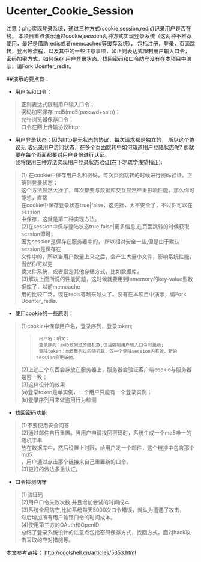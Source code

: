 # Ucenter_Cookie_Session
注意：php实现登录系统，通过三种方式(cookie,session,redis)记录用户是否在线。 
本项目重点演示通过cookie,session两种方式实现登录系统（这两种不推荐使用，最好是借助redis或者memcached等缓存系统）， 
包括注册，登录，页面跳转，登出等流程，以及其中的一些注意事项，如正则表达式限制用户输入口令， 密码加密方式，如何保存
用户登录状态。找回密码和口令防守没有在本项目中演示，请Fork Ucenter_redis。 

##演示的要点有： 

* 用户名和口令： 		
>正则表达式限制用户输入口令； 		
>密码加密保存 md5(md5(passwd+salt))；		 
>允许浏览器保存口令； 		
>口令在网上传输协议http;		 
* 用户登录状态：因为http是无状态的协议，每次请求都是独立的， 所以这个协议无 法记录用户访问状态，在多个页面跳转中如何知道用户登陆状态呢? 那就要在每个页面都要对用户身份进行认证。		
我将使用三种方法实现用户登录状态验证(在下才疏学浅望指正): 		
>	(1) 在cookie中保存用户名和密码，每次页面跳转的时候进行密码验证，正确则登录状态； 		
>	这个方法显然太挫了，每次都要与数据库交互显然严重影响性能，那么你可能想，直接 		
>	在cookie中保存登录状态true|false，这更挫，太不安全了，不过你可以在session 		
>	中保存，这就是第二种实现方法。 		
>	(2)在session中保存登陆状态true|false|更多信息,在页面跳转的时候获取session即可， 		
>	因为session是保存在服务器中的， 所以相对安全一些,但是由于默认session是保存在 		
>	文件中的，所以当用户数量上来之后，会产生大量小文件，影响系统性能，当然你可以更 		
>	换文件系统，或者指定其他存储方式，比如数据库。 		
>	(3)解决上面所说的性能问题，这时候就要用到Inmemory的key-value型数据库了，以前memcache 		
>	用的比较广泛，现在redis等越来越火了。没有在本项目中演示，请Fork Ucenter_redis. 		
* 使用cookie的一些原则： 		
>	(1)cookie中保存用户名，登录序列，登录token; 		
>>		用户名：明文； 		
>>		登录序列：md5散列过的随机数,仅当强制用户输入口令时更新; 		
>>		登陆token：md5散列过的随机数，仅一个登陆session内有效，新的session会更新他。 		
>	(2)上述三个东西会存放在服务器上，服务器会验证客户端cookie与服务器是否一致； 		
>	(3)这样设计的效果 		
>	(a)登录token是单实例，一个用户只能有一个登录实例； 		
>	(b)登录序列用来做盗用行为检测 		
* 找回密码功能 		
>	(1)不要使用安全问答		 
>	(2)通过邮件自行重置。当用户申请找回密码时，系统生成一个md5唯一的随机字串 		
>	放在数据库中，然后设置上时限，给用户发一个邮件，这个链接中包含那个md5 		
>	，用户通过点击那个链接来自己重置新的口令。 		
>	(3)更好的做法多重认证。 		
* 口令探测防守 		
>	(1)验证码 		
>	(2)用户口令失败次数,并且增加尝试的时间成本 		
>	(3)系统全局防守,比如系统每天5000次口令错误，就认为遭遇了攻击， 		
>	然后增加所有用户输错口令的时间成本。 		
>	(4)使用第三方的OAuth和OpenID 		
总结了登录系统设计的注意点包括密码保存方式，找回方式，面对hack攻击采取的应对措施等。 

本文参考链接：
http://coolshell.cn/articles/5353.html
